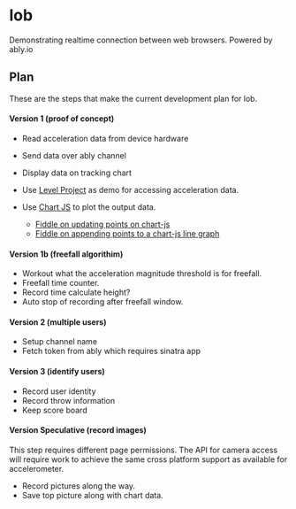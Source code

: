 # lob
Demonstrating realtime connection between web browsers. Powered by ably.io

## Plan

These are the steps that make the current development plan for lob.

#### Version 1 (proof of concept)
- Read acceleration data from device hardware
- Send data over ably channel
- Display data on tracking chart

- Use [Level Project](https://github.com/CrowdHailer/level) as demo for accessing acceleration data.
- Use [Chart JS](http://www.chartjs.org/) to plot the output data.
  - [Fiddle on updating points on chart-js](http://jsbin.com/yitep/4/edit?html,js,output)
  - [Fiddle on appending points to a chart-js line graph](http://jsfiddle.net/qs0gpLa2/)

#### Version 1b (freefall algorithim)
- Workout what the acceleration magnitude threshold is for freefall.
- Freefall time counter.
- Record time calculate height?
- Auto stop of recording after freefall window.

#### Version 2 (multiple users)
- Setup channel name
- Fetch token from ably which requires sinatra app

#### Version 3 (identify users)
- Record user identity
- Record throw information
- Keep score board

#### Version Speculative (record images)
This step requires different page permissions.
The API for camera access will require work to achieve the same cross platform support as available for accelerometer.

- Record pictures along the way.
- Save top picture along with chart data.
